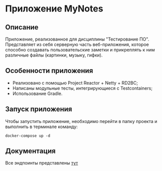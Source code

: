 # Приложение MyNotes
## Описание
Приложение, реализованное для дисциплины "Тестирование ПО". Представляет из себя серверную часть веб-приложения, которое
способно создавать пользовательские заметки и прикреплять к ним различные файлы (картинки, музыку, гифки).
## Особенности приложения
- Реализовано с помощью Project Reactor + Netty + RD2BC;
- Написаны модульные тесты, интегрирующиеся с Testcontainers;
- Использование Gradle.
## Запуск приложения
Чтобы запустить приложение, необходимо перейти в папку проекта и выполнить в терминале команду:
```shell
docker-compose up -d
```
## Документация
Все эндпоинты представлены [тут](http://localhost:8080/swagger-ui.html)